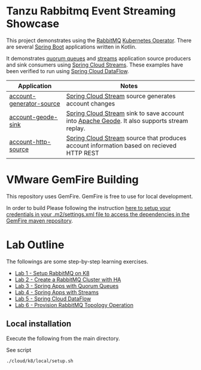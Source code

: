 # Tanzu Rabbitmq Event Streaming Showcase


This project demonstrates using the [RabbitMQ](https://www.rabbitmq.com/) [Kubernetes Operator](https://www.rabbitmq.com/kubernetes/operator/operator-overview.html).
There are several [Spring Boot](https://spring.io/projects/spring-boot) applications written in Kotlin.

It demonstrates [quorum queues](https://www.rabbitmq.com/quorum-queues.html) and [streams](https://www.rabbitmq.com/stream.html) application source producers and sink consumers using
[Spring Cloud Streams](https://spring.io/projects/spring-cloud-stream).
These examples have been verified to run using [Spring Cloud DataFlow](https://spring.io/projects/spring-cloud-dataflow).




| Application                                                              | Notes                                                                                                                                                                           |
|--------------------------------------------------------------------------|---------------------------------------------------------------------------------------------------------------------------------------------------------------------------------|
| [account-generator-source](applications/stream-account-generator-source) | [Spring Cloud Stream](https://github.com/spring-cloud/spring-cloud-stream) source generates account changes                                                                     |
| [account-geode-sink](applications/stream-account-geode-sink)             | [Spring Cloud Stream](https://github.com/spring-cloud/spring-cloud-stream) sink to save account into [Apache Geode](https://geode.apache.org/). It also supports stream replay. |
| [account-http-source](applications/stream-account-http-source)           | [Spring Cloud Stream](https://github.com/spring-cloud/spring-cloud-stream) source that produces account information based on recieved HTTP REST                                 | 


# VMware GemFire Building

This repository uses GemFire. GemFire is free to use for local development.

In order to build Please following the instruction [here to setup your credentials in your .m2/settings.xml file to access the dependencies in the GemFire maven repository](https://docs.vmware.com/en/VMware-GemFire/10.0/gf/getting_started-installation-obtain_gemfire_maven.html).

# Lab Outline

The followings are some step-by-step learning exercises.

- [Lab 1 - Setup RabbitMQ on K8](docs/workshops/sp1/01-SETUP.md)
- [Lab 2 - Create a RabbitMQ Cluster with HA](docs/workshops/sp1/02-Rabbit-Cluster-Setup.md)
- [Lab 3 - Spring Apps with Quorum Queues](docs/workshops/sp1/03-Spring-Quorum.md) 
- [Lab 4 - Spring Apps with Streams](docs/workshops/sp1/04-Spring-Stream.md)
- [Lab 5 - Spring Cloud DataFlow](docs/workshops/sp1/05-Spring-SCDF.md)
- [Lab 6 - Provision RabbitMQ Topology Operation](docs/workshops/sp1/06-Using-Topology-Operator.md)




## Local installation

Execute the following from the main directory.

See script

```shell
./cloud/k8/local/setup.sh
```


